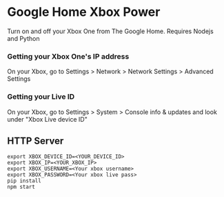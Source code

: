 # Google Home Xbox Power

Turn on and off your Xbox One from The Google Home. Requires Nodejs and Python

### Getting your Xbox One's IP address

On your Xbox, go to Settings > Network > Network Settings > Advanced Settings

### Getting your Live ID

On your Xbox, go to Settings > System > Console info & updates and look under "Xbox Live device ID"

## HTTP Server

```
export XBOX_DEVICE_ID=<YOUR_DEVICE_ID>
export XBOX_IP=<YOUR_XBOX_IP>
export XBOX_USERNAME=<Your xbox username>
export XBOX_PASSWORD=<Your xbox live pass>
pip install 
npm start
```

